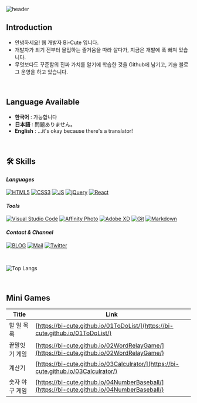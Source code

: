 
![header](https://capsule-render.vercel.app/api?type=waving&color=auto&height=300&section=header&text=Bi-Cute&fontSize=82&animation=fadeIn&fontAlignY=40&descAlignY=52&desc=bicute.net&descAlign=62)

## Introduction

- 안녕하세요! 웹 개발자 Bi-Cute 입니다.
- 개발자가 되기 전부터 몰입하는 즐거움을 따라 살다가, 지금은 개발에 푹 빠져 있습니다.
- 무엇보다도 꾸준함의 진짜 가치를 알기에 학습한 것을 Github에 남기고, 기술 블로그 운영을 하고 있습니다.

<br />

## Language Available

- **한국어** : 가능합니다  
- **日本語** : 問題ありません。  
- **English** : ...it's okay because there's a translator!  

<br />

## 🛠 Skills
#### _Languages_
[![HTML5](https://img.shields.io/badge/HTML5-E34F26?style=flat-square&logo=HTML5&logoColor=white)](https://github.com/Bi-Cute)  [![CSS3](https://img.shields.io/badge/CSS3-F43059?style=flat-square&logo=CSS3&logoColor=white)](https://github.com/Bi-Cute)  [![JS](https://img.shields.io/badge/JavaScript-F7DF1E?style=flat-square&logo=JavaScript&logoColor=black)](https://github.com/Bi-Cute)  [![jQuery](https://img.shields.io/badge/jQuery-0769AD?style=flat-square&logo=jQuery&logoColor=white)](https://github.com/Bi-Cute)  [![React](https://img.shields.io/badge/React-61DAFB?style=flat-square&logo=React&logoColor=black)](https://github.com/Bi-Cute)
&nbsp;
#### _Tools_
[![Visual Studio Code](https://img.shields.io/badge/Visual_Studio_Code-E34F26?style=flat-square&logo=Visual-Studio-Code&logoColor=white)](https://github.com/Bi-Cute)   [![Affinity Photo](https://img.shields.io/badge/Affinity_Photo-7E4DD2?style=flat-square&logo=Affinity-Photo&logoColor=white)](https://github.com/Bi-Cute)   [![Adobe XD](https://img.shields.io/badge/Adobe_XD-FF61F6?style=flat-square&logo=Adobe-XD&logoColor=white)](https://github.com/Bi-Cute)  [![Git](https://img.shields.io/badge/Git-F05032?style=flat-square&logo=Git&logoColor=white)](https://github.com/Bi-Cute) [![Markdown](https://img.shields.io/badge/Markdown-000000?style=flat-square&logo=Markdown&logoColor=white)](https://github.com/Bi-Cute) 
&nbsp;
#### _Contact & Channel_
[![BLOG](https://img.shields.io/badge/Blog-000?style=flat-square&logo=Blogger&logoColor=white)](https://bicute.net)   [![Mail](https://img.shields.io/badge/bicute@naver.com-EA4335?style=flat-square&logo=HTML5&logoColor=white)](mailto:bicute@naver.com)   [![Twitter](https://img.shields.io/badge/Twitter-1DA1F2?style=flat-square&logo=Twitter&logoColor=white)](https://twitter.com/Atelier_BiCute) 

<br />

![Top Langs](https://github-readme-stats.vercel.app/api/top-langs/?username=Bi-Cute&layout=compact)

<br />

## Mini Games

| Title | Link |
| ------ | ------ |
| 할 일 목록 | [https://bi-cute.github.io/01ToDoList/](https://bi-cute.github.io/01ToDoList/) |
| 끝말잇기 게임 | [https://bi-cute.github.io/02WordRelayGame/](https://bi-cute.github.io/02WordRelayGame/) |
| 계산기 | [https://bi-cute.github.io/03Calculrator/](https://bi-cute.github.io/03Calculrator/) |
| 숫자 야구 게임 | [https://bi-cute.github.io/04NumberBaseball/](https://bi-cute.github.io/04NumberBaseball/) |

